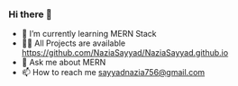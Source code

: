 ### Hi there 👋

  
- 🌱 I’m currently learning MERN Stack
- 👨‍💻 All Projects are available  https://github.com/NaziaSayyad/NaziaSayyad.github.io
- 💬 Ask me about MERN
- 📫 How to reach me sayyadnazia756@gmail.com


